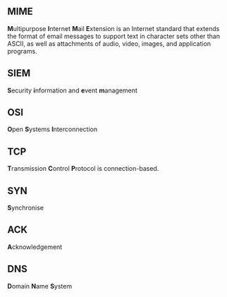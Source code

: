 ## MIME
**M**ultipurpose **I**nternet **M**ail **E**xtension is an Internet standard that extends the format of email messages to support text in character sets other than ASCII, as well as attachments of audio, video, images, and application programs.
## SIEM
**S**ecurity **i**nformation and **e**vent **m**anagement
## OSI
**O**pen **S**ystems **I**nterconnection 
## TCP
**T**ransmission **C**ontrol **P**rotocol is connection-based.
## SYN
**S**ynchronise
## ACK
**A**cknowledgement
## DNS
**D**omain **N**ame **S**ystem